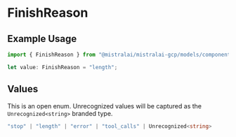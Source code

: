 # FinishReason

## Example Usage

```typescript
import { FinishReason } from "@mistralai/mistralai-gcp/models/components";

let value: FinishReason = "length";
```

## Values

This is an open enum. Unrecognized values will be captured as the `Unrecognized<string>` branded type.

```typescript
"stop" | "length" | "error" | "tool_calls" | Unrecognized<string>
```